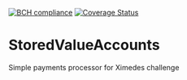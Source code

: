 [![BCH compliance](https://bettercodehub.com/edge/badge/zlubsen/StoredValueAccounts)](https://bettercodehub.com)
[![Coverage Status](https://coveralls.io/repos/github/zlubsen/StoredValueAccounts/badge.svg?branch=master)](https://coveralls.io/github/zlubsen/StoredValueAccounts?branch=master)

# StoredValueAccounts
Simple payments processor for Ximedes challenge
